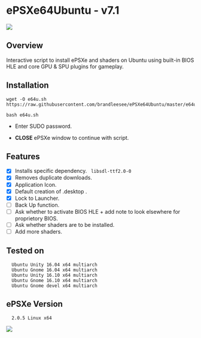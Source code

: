 # ePSXe64Ubuntu - v7.1

![](http://i.imgur.com/2Bw3iLS.png)

## Overview

Interactive script to install ePSXe and shaders on Ubuntu using built-in BIOS HLE and core GPU & SPU plugins for gameplay.

## Installation

```
wget -O e64u.sh https://raw.githubusercontent.com/brandleesee/ePSXe64Ubuntu/master/e64u.sh

bash e64u.sh
```

* Enter SUDO password.

* **CLOSE** ePSXe window to continue with script. 
 
## Features

- [x] Installs specific dependency.  `  libsdl-ttf2.0-0  `
- [x] Removes duplicate downloads.
- [x] Application Icon.
- [x] Default creation of .desktop .
- [x] Lock to Launcher.
- [ ] Back Up function.
- [ ] Ask whether to activate BIOS HLE + add note to look elsewhere for proprietory BIOS.
- [ ] Ask whether shaders are to be installed.
- [ ] Add more shaders.

## Tested on 

```
  Ubuntu Unity 16.04 x64 multiarch
  Ubuntu Gnome 16.04 x64 multiarch
  Ubuntu Unity 16.10 x64 multiarch
  Ubuntu Gnome 16.10 x64 multiarch
  Ubuntu Gnome devel x64 multiarch
```

## ePSXe Version

```
  2.0.5 Linux x64
```

![](http://i.imgur.com/fRardY8.gif)
